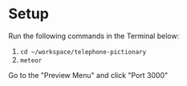 # Setup

Run the following commands in the Terminal below:

1. `cd ~/workspace/telephone-pictionary`
2. `meteor`

Go to the "Preview Menu" and click "Port 3000"
